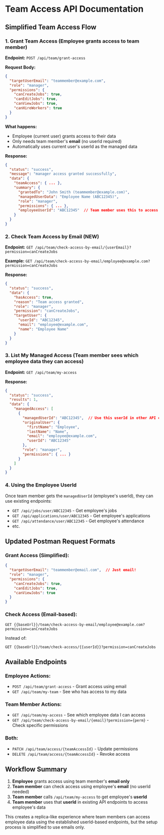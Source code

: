 # Team Access API Documentation

## Simplified Team Access Flow

### 1. Grant Team Access (Employee grants access to team member)

**Endpoint:** `POST /api/team/grant-access`

**Request Body:**
```json
{
  "targetUserEmail": "teammember@example.com",
  "role": "manager",
  "permissions": {
    "canCreateJobs": true,
    "canEditJobs": true,
    "canViewJobs": true,
    "canHireWorkers": true
  }
}
```

**What happens:**
- Employee (current user) grants access to their data
- Only needs team member's **email** (no userId required)
- Automatically uses current user's userId as the managed data

**Response:**
```json
{
  "status": "success",
  "message": "manager access granted successfully",
  "data": {
    "teamAccess": { ... },
    "summary": {
      "grantedTo": "John Smith (teammember@example.com)",
      "managedUserData": "Employee Name (ABC12345)",
      "role": "manager",
      "permissions": { ... },
      "employeeUserId": "ABC12345"  // Team member uses this to access data
    }
  }
}
```

### 2. Check Team Access by Email (NEW)

**Endpoint:** `GET /api/team/check-access-by-email/{userEmail}?permission=canCreateJobs`

**Example:** `GET /api/team/check-access-by-email/employee@example.com?permission=canCreateJobs`

**Response:**
```json
{
  "status": "success",
  "data": {
    "hasAccess": true,
    "reason": "Team access granted",
    "role": "manager",
    "permission": "canCreateJobs",
    "targetUser": {
      "userId": "ABC12345",
      "email": "employee@example.com",
      "name": "Employee Name"
    }
  }
}
```

### 3. List My Managed Access (Team member sees which employee data they can access)

**Endpoint:** `GET /api/team/my-access`

**Response:**
```json
{
  "status": "success",
  "results": 1,
  "data": {
    "managedAccess": [
      {
        "managedUserId": "ABC12345",  // Use this userId in other API calls
        "originalUser": {
          "firstName": "Employee",
          "lastName": "Name",
          "email": "employee@example.com",
          "userId": "ABC12345"
        },
        "role": "manager",
        "permissions": { ... }
      }
    ]
  }
}
```

### 4. Using the Employee UserId

Once team member gets the `managedUserId` (employee's userId), they can use existing endpoints:

- `GET /api/jobs/user/ABC12345` - Get employee's jobs
- `GET /api/applications/user/ABC12345` - Get employee's applications
- `GET /api/attendance/user/ABC12345` - Get employee's attendance
- etc.

## Updated Postman Request Formats

### Grant Access (Simplified):
```json
{
  "targetUserEmail": "teammember@email.com",  // Just email!
  "role": "manager",
  "permissions": {
    "canCreateJobs": true,
    "canEditJobs": true,
    "canViewJobs": true
  }
}
```

### Check Access (Email-based):
```
GET {{baseUrl}}/team/check-access-by-email/employee@example.com?permission=canCreateJobs
```

Instead of:
```
GET {{baseUrl}}/team/check-access/{{userId}}?permission=canCreateJobs
```

## Available Endpoints

### Employee Actions:
- `POST /api/team/grant-access` - Grant access using email
- `GET /api/team/my-team` - See who has access to my data

### Team Member Actions:
- `GET /api/team/my-access` - See which employee data I can access
- `GET /api/team/check-access-by-email/{email}?permission={perm}` - Check specific permissions

### Both:
- `PATCH /api/team/access/{teamAccessId}` - Update permissions
- `DELETE /api/team/access/{teamAccessId}` - Revoke access

## Workflow Summary

1. **Employee** grants access using team member's **email only**
2. **Team member** can check access using employee's **email** (no userId needed)
3. **Team member** calls `/api/team/my-access` to get employee's **userId**
4. **Team member** uses that **userId** in existing API endpoints to access employee's data

This creates a replica-like experience where team members can access employee data using the established userId-based endpoints, but the setup process is simplified to use emails only.